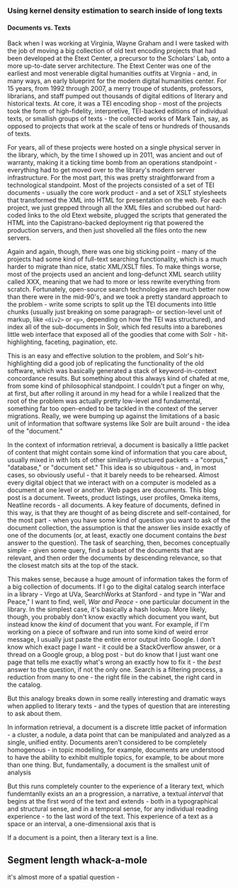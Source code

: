 ### Using kernel density estimation to search inside of long texts

#### Documents vs. Texts

Back when I was working at Virginia, Wayne Graham and I were tasked with the job of moving a big collection of old text encoding projects that had been developed at the Etext Center, a precursor to the Scholars' Lab, onto a more up-to-date server architecture. The Etext Center was one of the earliest and most venerable digital humanities outfits at Virgnia - and, in many ways, an early blueprint for the modern digital humanities center. For 15 years, from 1992 through 2007, a merry troupe of students, professors, librarians, and staff pumped out thousands of digital editions of literary and historical texts. At core, it was a TEI encoding shop - most of the projects took the form of high-fidelity, interpretive, TEI-backed editions of individual texts, or smallish groups of texts - the collected works of Mark Tain, say, as opposed to projects that work at the scale of tens or hundreds of thousands of texts.

For years, all of these projects were hosted on a single physical server in the library, which, by the time I showed up in 2011, was ancient and out of warranty, making it a ticking time bomb from an operations standpoint - everything had to get moved over to the library's modern server infrastructure. For the most part, this was pretty straightforward from a technological standpoint. Most of the projects consisted of a set of TEI documents - usually the core work product - and a set of XSLT stylesheets that transformed the XML into HTML for presentation on the web. For each project, we just grepped through all the XML files and scrubbed out hard-coded links to the old Etext website, plugged the scripts that generated the HTML into the Capistrano-backed deployment rig that powered the production servers, and then just shovelled all the files onto the new servers.

Again and again, though, there was one big sticking point - many of the projects had some kind of full-text searching functionality, which is a much harder to migrate than nice, static XML/XSLT files. To make things worse, most of the projects used an ancient and long-defunct XML search utility called XXX, meaning that we had to more or less rewrite everything from scratch. Fortunately, open-source search technologies are much better now than there were in the mid-90's, and we took a pretty standard approach to the problem - write some scripts to split up the TEI documents into little chunks (usually just breaking on some paragraph- or section-level unit of markup, like `<div2>` or `<p>`, depending on how the TEI was structured), and index all of the sub-documents in Solr, which fed results into a barebones little web interface that exposed all of the goodies that come with Solr - hit-highlighting, faceting, pagination, etc.

This is an easy and effective solution to the problem, and Solr's hit-highlighting did a good job of replicating the functionality of the old software, which was basically generated a stack of keyword-in-context concordance results. But something about this always kind of chafed at me, from some kind of philosophical standpoint. I couldn't put a finger on why, at first, but after rolling it around in my head for a while I realized that the root of the problem was actually pretty low-level and fundamental, something far too open-ended to be tackled in the context of the server migrations. Really, we were bumping up against the limitations of a basic unit of information that software systems like Solr are built around - the idea of the "document."

In the context of information retrieval, a document is basically a little packet of content that might contain some kind of information that you care about, usually mixed in with lots of other similarly-structured packets - a "corpus," "database," or "document set." This idea is so ubiquitous - and, in most cases, so obviously useful - that it barely needs to be rehearsed. Almost every digital object that we interact with on a computer is modeled as a document at one level or another. Web pages are documents. This blog post is a document. Tweets, product listings, user profiles, Omeka items, Neatline records - all documents. A key feature of documents, defined in this way, is that they are thought of as being discrete and self-contained, for the most part - when you have some kind of question you want to ask of the document collection, the assumption is that the answer lies inside exactly of one of the documents (or, at least, exactly one document contains the _best_ answer to the question). The task of searching, then, becomes conceptually simple - given some query, find a subset of the documents that are relevant, and then order the documents by descending relevance, so that the closest match sits at the top of the stack.

This makes sense, because a huge amount of information takes the form of a big collection of documents. If I go to the digital catalog search interface in a library - Virgo at UVa, SearchWorks at Stanford - and type in "War and Peace," I want to find, well, _War and Peace_ - one particular document in the library. In the simplest case, it's basically a hash lookup. More likely, though, you probably don't know exactly which document you want, but instead know the _kind_ of document that you want. For example, if I'm working on a piece of software and run into some kind of weird error message, I usually just paste the entire error output into Google. I don't know which exact page I want - it could be a StackOverflow answer, or a thread on a Google group, a blog post - but do know that I just want one page that tells me exactly what's wrong an exactly how to fix it - the _best_ answer to the question, if not the only one. Search is a filtering process, a reduction from many to one - the right file in the cabinet, the right card in the catalog.

But this analogy breaks down in some really interesting and dramatic ways when applied to literary texts - and the types of question that are interesting to ask about them.







In information retrieval, a document is a discrete little packet of information - a cluster, a nodule, a data point that can be manipulated and analyzed as a single, unified entity. Documents aren't considered to be completely homogenous - in topic modelling, for example, documents are understood to have the ability to exhibit multiple topics, for example, to be about more than one thing. But, fundamentally, a document is the smallest unit of analysis

But this runs completely counter to the experience of a literary text, which fundemtanlly exists an an a progression, a narrative, a textual _interval_ that begins at the first word of the text and extends - both in a typographical and structural sense, and in a temporal sense, for any individual reading experience - to the last word of the text. This experience of a text as a space or an interval, a one-dimensional axis that is

If a document is a point, then a literary text is a line.


## Segment length whack-a-mole


it's almost more of a spatial question -
